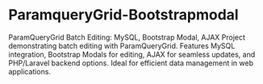 # ParamqueryGrid-Bootstrapmodal
ParamQueryGrid Batch Editing: MySQL, Bootstrap Modal, AJAX  Project demonstrating batch editing with ParamQueryGrid. Features MySQL integration, Bootstrap Modals for editing, AJAX for seamless updates, and PHP/Laravel backend options. Ideal for efficient data management in web applications.
